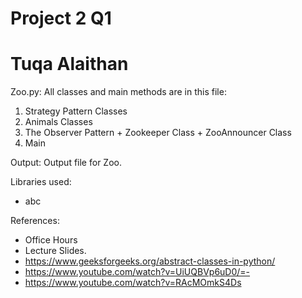# Project 2 Q1
# Tuqa Alaithan

Zoo.py: All classes and main methods are in this file:
1. Strategy Pattern Classes
2. Animals Classes
3. The Observer Pattern + Zookeeper Class + ZooAnnouncer Class
4. Main

Output: Output file for Zoo.

Libraries used:
- abc

References:
- Office Hours
-	Lecture Slides.
-	https://www.geeksforgeeks.org/abstract-classes-in-python/
-	https://www.youtube.com/watch?v=UiUQBVp6uD0/=-
-	https://www.youtube.com/watch?v=RAcMOmkS4Ds

